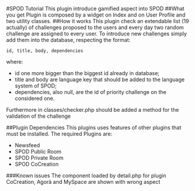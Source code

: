 #SPOD Tutorial
This plugin introduce gamified aspect into SPOD
##What you get
Plugin is composed by a widget on Index and on User Profile and two utility classes.
##How it works
This plugin check an extendable list (19 actually) of challenges proposed to the users and every day two random challenge are assigned to every user.
To introduce new challenges simply add them into the database, respecting the format:
```
id, title, body, dependencies
```
where:
* id one more bigger than the biggest id already in database;
* title and body are language key that should be added to the language system of SPOD;
* dependencies, also null, are the id of priority challenge on the considered one.

Furthermore in classes/checker.php should be added a method for the validation of the challenge

##Plugin Dependencies
This plugins uses features of other plugins that must be installed. The required Plugins are:
* Newsfeed
* SPOD Public Room
* SPOD Private Room
* SPOD CoCreation


###Known issues
The component loaded by detail.php for plugin CoCreation, Agorà and MySpace are shown with wrong aspect